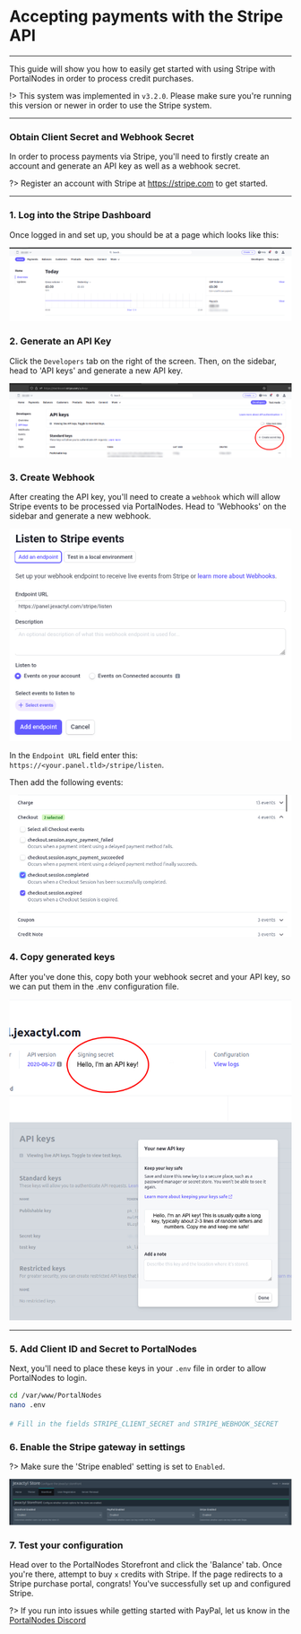 # Accepting payments with the Stripe API

***

This guide will show you how to easily get started with using Stripe with PortalNodes
in order to process credit purchases.

!> This system was implemented in `v3.2.0`. Please make sure you're running this version
or newer in order to use the Stripe system.

***

### Obtain Client Secret and Webhook Secret

In order to process payments via Stripe, you&apos;ll need to firstly
create an account and generate an API key as well as a webhook secret.

?> Register an account with Stripe at https://stripe.com to get started.

***

### 1. Log into the Stripe Dashboard

Once logged in and set up, you should be at a page which looks like this:

![image](../../public/images/stripe-dashboard.jpg)

### 2. Generate an API Key

Click the `Developers` tab on the right of the screen. Then, on the sidebar,
head to 'API keys' and generate a new API key.

![image](../../public/images/stripe-apikey.jpg)

### 3. Create Webhook

After creating the API key, you&apos;ll need to create a `webhook` which will
allow Stripe events to be processed via PortalNodes. Head to 'Webhooks' on the sidebar
and generate a new webhook.

![image](../../public/images/stripe-webhook.png)

In the `Endpoint URL` field enter this: `https://<your.panel.tld>/stripe/listen`. 

Then add the following events:

![image](../../public/images/stripe-perms.jpg)

### 4. Copy generated keys 

After you've done this, copy both your webhook secret and your API key,
so we can put them in the .env configuration file.

![image](../../public/images/stripe-webhook-secret.jpg)
![image](../../public/images/stripe-api-secret.jpg)

***

### 5. Add Client ID and Secret to PortalNodes
Next, you'll need to place these keys in your `.env` file in order to allow PortalNodes to login.

```bash
cd /var/www/PortalNodes
nano .env

# Fill in the fields STRIPE_CLIENT_SECRET and STRIPE_WEBHOOK_SECRET
```

### 6. Enable the Stripe gateway in settings

?> Make sure the 'Stripe enabled' setting is set to `Enabled`.

![image](../../public/images/store_admin.png)

### 7. Test your configuration

Head over to the PortalNodes Storefront and click the 'Balance' tab. Once you're there, attempt to buy `x` credits with Stripe.
If the page redirects to a Stripe purchase portal, congrats! You've successfully set up and configured Stripe.

?> If you run into issues while getting started with PayPal, let us know in the [PortalNodes Discord](https://discord.gg/wQZfeVrT2D)
